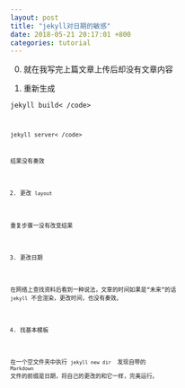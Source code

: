 ```yaml
---
layout: post
title: "jekyll对日期的敏感"
date: 2018-05-21 20:17:01 +800
categories: tutorial
---
```


0. 就在我写完上篇文章上传后却没有文章内容

1. 重新生成

 <code>jekyll build< /code>

 <code>jekyll server< /code>

 结果没有奏效

2. 更改 `layout` 

重复步骤一没有改变结果

3. 更改日期

在网络上查找资料后看到一种说法，文章的时间如果是“未来”的话 `jekyll` 不会渲染，更改时间，也没有奏效。

4. 找基本模板

在一个空文件夹中执行 <code>jekyll new dir </code> 发现自带的 `Markdown` 文件的前缀是日期，将自己的更改的和它一样，完美运行。 